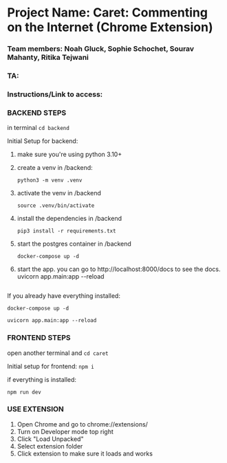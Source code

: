 # Project Name: Caret: Commenting on the Internet (Chrome Extension)

### Team members: Noah Gluck, Sophie Schochet, Sourav Mahanty, Ritika Tejwani

### TA: <Insert Here>

### Instructions/Link to access: <insert here>

### BACKEND STEPS

in terminal `cd backend`

Initial Setup for backend:

1. make sure you're using python 3.10+
2. create a venv in /backend:

   `python3 -m venv .venv`

3. activate the venv in /backend

   `source .venv/bin/activate`

4. install the dependencies in /backend

   `pip3 install -r requirements.txt`

5. start the postgres container in /backend

   `docker-compose up -d`

6. start the app. you can go to http://localhost:8000/docs to see the docs.  
   uvicorn app.main:app --reload
   ```

   ```

If you already have everything installed:

`docker-compose up -d`

`uvicorn app.main:app --reload`

### FRONTEND STEPS

open another terminal and `cd caret`

Initial setup for frontend:
`npm i`

if everything is installed:

`npm run dev`

### USE EXTENSION

1. Open Chrome and go to chrome://extensions/
2. Turn on Developer mode top right
3. Click "Load Unpacked"
4. Select extension folder
5. Click extension to make sure it loads and works
